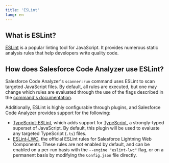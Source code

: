 ```yaml
---
title: 'ESLint'
lang: en
---
```

## What is ESLint?
[ESLint](https://eslint.org) is a popular linting tool for JavaScript. It provides numerous static analysis rules that
help developers write quality code.

## How does Salesforce Code Analyzer use ESLint?
Salesforce Code Analyzer's `scanner:run` command uses ESLint to scan targeted JavaScript files. By default, all rules
are executed, but one may change which rules are evaluated through the use of the flags described in the
[command's documentation](./en/v3.x/scanner-commands/run/#options).

Additionally, ESLint is highly configurable through plugins, and Salesforce Code Analyzer provides support for the following:
- [TypeScript-ESLint](https://github.com/typescript-eslint/typescript-eslint), which adds support for
[TypeScript](https://typescriptlang.org), a strongly-typed superset of JavaScript. By default, this plugin will be used
to evaluate any targeted TypeScript (`.ts`) files.
- [ESLint-LWC](https://github.com/salesforce/eslint-plugin-lwc), the official ESLint rules for Salesforce Lightning Web
Components. These rules are not enabled by default, and can be enabled on a per-run basis with the
`--engine "eslint-lwc"` flag, or on a permanent basis by modifying the `Config.json` file directly.
